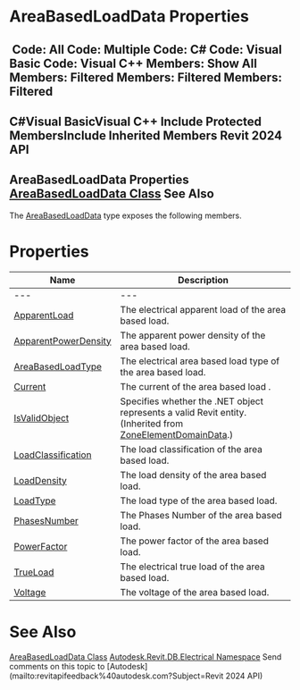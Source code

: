 # AreaBasedLoadData Properties

﻿
 Code: All Code: Multiple Code: C# Code: Visual Basic Code: Visual C++  Members: Show All Members: Filtered Members: Filtered Members: Filtered   
---  
C#Visual BasicVisual C++
Include Protected MembersInclude Inherited Members
Revit 2024 API  
---  
AreaBasedLoadData Properties  
[AreaBasedLoadData Class](10433e6e-e655-db35-54a9-cc8034cff631.md "AreaBasedLoadData Class") See Also  
---  
The [AreaBasedLoadData](10433e6e-e655-db35-54a9-cc8034cff631.md "AreaBasedLoadData Class") type exposes the following members.
# Properties
| Name | Description |
| --- | --- |
| --- | --- | --- |
| [ApparentLoad](0a538386-e10f-be9d-ba3b-c81093006256.md "ApparentLoad Property") | The electrical apparent load of the area based load. |
| [ApparentPowerDensity](9e9e00ea-bf84-cd96-ad93-16bc2fdb131e.md "ApparentPowerDensity Property") | The apparent power density of the area based load. |
| [AreaBasedLoadType](e9f29bc9-9f9b-4c7f-579f-fc5b5516e369.md "AreaBasedLoadType Property") | The electrical area based load type of the area based load. |
| [Current](6c5c66b9-1c18-a57f-4b71-9ed651834cba.md "Current Property") | The current of the area based load . |
| [IsValidObject](48e0d8e9-5086-a3c9-10f2-0f22df50d878.md "IsValidObject Property") | Specifies whether the .NET object represents a valid Revit entity.  (Inherited from [ZoneElementDomainData](4fd427fa-088d-0fd9-4046-2f8f82f8b1e2.md "ZoneElementDomainData Class").) |
| [LoadClassification](2df5488b-0748-3c63-ba50-564bf3e9e4f1.md "LoadClassification Property") | The load classification of the area based load. |
| [LoadDensity](a3d5e748-6a76-cf41-4ff9-8659be3aa0b6.md "LoadDensity Property") | The load density of the area based load. |
| [LoadType](b79b90be-ee42-2617-20ea-88d665f40edb.md "LoadType Property") | The load type of the area based load. |
| [PhasesNumber](d63e643c-917f-ca52-5d3a-af59cb7b5343.md "PhasesNumber Property") | The Phases Number of the area based load. |
| [PowerFactor](9f58cdb7-aabd-f11e-d56b-f01d0bed187f.md "PowerFactor Property") | The power factor of the area based load. |
| [TrueLoad](29c9d52c-b0a7-22e8-0135-b3047d5901fc.md "TrueLoad Property") | The electrical true load of the area based load. |
| [Voltage](8709fbe4-24ac-79b1-cd15-f3a96d511b6c.md "Voltage Property") | The voltage of the area based load. |

# See Also
[AreaBasedLoadData Class](10433e6e-e655-db35-54a9-cc8034cff631.md "AreaBasedLoadData Class")
[Autodesk.Revit.DB.Electrical Namespace](212a1314-7843-2c6c-3322-363127e4059f.md "Autodesk.Revit.DB.Electrical Namespace")
Send comments on this topic to [Autodesk](mailto:revitapifeedback%40autodesk.com?Subject=Revit 2024 API)